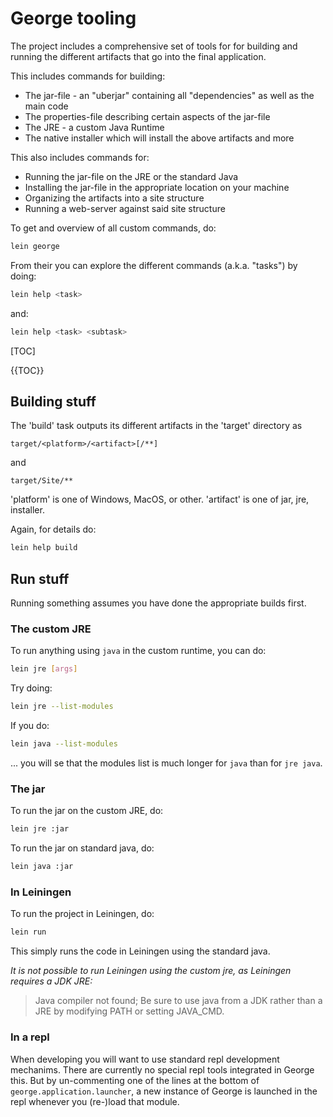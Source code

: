 # George tooling

The project includes a comprehensive set of tools for for building and running the different artifacts that go into the final application.

This includes commands for building: 
- The jar-file - an "uberjar" containing all "dependencies" as well as the main code
- The properties-file describing certain aspects of the jar-file
- The JRE - a custom Java Runtime  
- The native installer which will install the above artifacts and more

This also includes commands for:
- Running the jar-file on the JRE or the standard Java
- Installing the jar-file in the appropriate location on your machine
- Organizing the artifacts into a site structure
- Running a web-server against said site structure

To get and overview of all custom commands, do:
```bash
lein george
```

From their you can explore the different commands (a.k.a. "tasks") by doing:

```bash
lein help <task>
```

and:
```bash
lein help <task> <subtask>
```

[TOC]

{{TOC}}


## Building stuff

The 'build' task outputs its different artifacts in the 'target' directory as
```
target/<platform>/<artifact>[/**]
```
and
```
target/Site/**
```
'platform' is one of Windows, MacOS, or other.
'artifact' is one of jar, jre, installer.

Again, for details do:
```bash
lein help build
```


## Run stuff

Running something assumes you have done the appropriate builds first.

### The custom JRE

To run anything using `java` in the custom runtime, you can do:
```bash
lein jre [args]
```
Try doing:
```bash
lein jre --list-modules
```

If you do:
```bash
lein java --list-modules
```
... you will se that the modules list is much longer for `java` than for `jre java`.


### The jar

To run the jar on the custom JRE, do:
```bash
lein jre :jar
```

To run the jar on standard java, do:
```bash
lein java :jar
```


### In Leiningen

To run the project in Leiningen, do:
```bash
lein run
```

This simply runs the code in Leiningen using the standard java.

_It is not possible to run Leiningen using the custom jre, as Leiningen requires a JDK JRE:_

> Java compiler not found; Be sure to use java from a JDK
  rather than a JRE by modifying PATH or setting JAVA_CMD.

  
### In a repl

When developing you will want to use standard repl development mechanims.  There are currently no special repl tools integrated in George this.  But by un-commenting one of the lines at the bottom of `george.application.launcher`, a new instance of George is launched in the repl whenever you (re-)load that module. 
